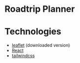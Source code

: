 # Roadtrip Planner

# Technologies
- [leaflet](https://leafletjs.com/) (downloaded version)
- [React](https://reactjs.org/)
- [tailwindcss](https://tailwindcss.com/)

